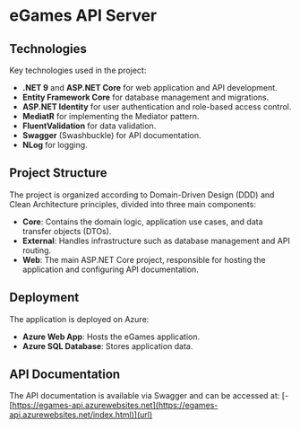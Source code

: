 # eGames API Server

## Technologies

Key technologies used in the project:

- **.NET 9** and **ASP.NET Core** for web application and API development.
- **Entity Framework Core** for database management and migrations.
- **ASP.NET Identity** for user authentication and role-based access control.
- **MediatR** for implementing the Mediator pattern.
- **FluentValidation** for data validation.
- **Swagger** (Swashbuckle) for API documentation.
- **NLog** for logging.

## Project Structure

The project is organized according to Domain-Driven Design (DDD) and Clean Architecture principles, divided into three main components:

- **Core**: Contains the domain logic, application use cases, and data transfer objects (DTOs).
- **External**: Handles infrastructure such as database management and API routing.
- **Web**: The main ASP.NET Core project, responsible for hosting the application and configuring API documentation.

## Deployment

The application is deployed on Azure:

- **Azure Web App**: Hosts the eGames application.
- **Azure SQL Database**: Stores application data.

## API Documentation

The API documentation is available via Swagger and can be accessed at:
[- [https://egames-api.azurewebsites.net](https://egames-api.azurewebsites.net/index.html)](url)
